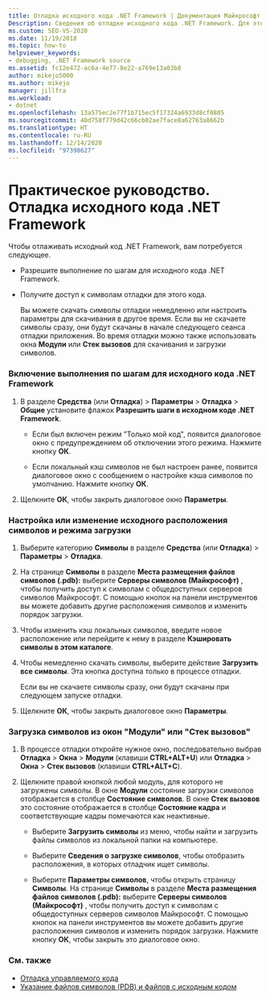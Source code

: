 ```yaml
---
title: Отладка исходного кода .NET Framework | Документация Майкрософт
Description: Сведения об отладке исходного кода .NET Framework. Для этого вам потребуется выполнить настройку и скачать отладочные символы.
ms.custom: SEO-VS-2020
ms.date: 11/19/2018
ms.topic: how-to
helpviewer_keywords:
- debugging, .NET Framework source
ms.assetid: fc12e472-ac6a-4e77-8e22-a769e13a03b8
author: mikejo5000
ms.author: mikejo
manager: jillfra
ms.workload:
- dotnet
ms.openlocfilehash: 13a575ec2e77f1b715ec5f17324a6933d8cf0805
ms.sourcegitcommit: 40d758f779d42c66cb02ae7face8a62763a8662b
ms.translationtype: HT
ms.contentlocale: ru-RU
ms.lasthandoff: 12/14/2020
ms.locfileid: "97398627"
---
```

# <a name="how-to-debug-net-framework-source"></a>Практическое руководство. Отладка исходного кода .NET Framework

Чтобы отлаживать исходный код .NET Framework, вам потребуется следующее.

- Разрешите выполнение по шагам для исходного кода .NET Framework.

- Получите доступ к символам отладки для этого кода.

  Вы можете скачать символы отладки немедленно или настроить параметры для скачивания в другое время. Если вы не скачаете символы сразу, они будут скачаны в начале следующего сеанса отладки приложения. Во время отладки можно также использовать окна **Модули** или **Стек вызовов** для скачивания и загрузки символов.

### <a name="to-enable-stepping-into-net-framework-source"></a>Включение выполнения по шагам для исходного кода .NET Framework

1. В разделе **Средства** (или **Отладка**) > **Параметры** > **Отладка** > **Общие** установите флажок **Разрешить шаги в исходном коде .NET Framework**.

   - Если был включен режим "Только мой код", появится диалоговое окно с предупреждением об отключении этого режима. Нажмите кнопку **ОК**.

   - Если локальный кэш символов не был настроен ранее, появится диалоговое окно с сообщением о настройке кэша символов по умолчанию. Нажмите кнопку **ОК**.

1. Щелкните **ОК**, чтобы закрыть диалоговое окно **Параметры**.

### <a name="to-set-or-change-symbol-source-locations-and-loading-behavior"></a>Настройка или изменение исходного расположения символов и режима загрузки

1. Выберите категорию **Символы** в разделе **Средства** (или **Отладка**) > **Параметры** > **Отладка**.

1. На странице **Символы** в разделе **Места размещения файлов символов (.pdb):** выберите **Серверы символов (Майкрософт)** , чтобы получить доступ к символам с общедоступных серверов символов Майкрософт. С помощью кнопок на панели инструментов вы можете добавить другие расположения символов и изменить порядок загрузки.

1. Чтобы изменить кэш локальных символов, введите новое расположение или перейдите к нему в разделе **Кэшировать символы в этом каталоге**.

1. Чтобы немедленно скачать символы, выберите действие **Загрузить все символы**. Эта кнопка доступна только в процессе отладки.

   Если вы не скачаете символы сразу, они будут скачаны при следующем запуске отладки.

1. Щелкните **ОК**, чтобы закрыть диалоговое окно **Параметры**.

### <a name="to-load-symbols-from-the-modules-or-call-stack-windows"></a>Загрузка символов из окон "Модули" или "Стек вызовов"

1. В процессе отладки откройте нужное окно, последовательно выбрав **Отладка** > **Окна** > **Модули** (клавиши **CTRL+ALT+U**) или **Отладка** > **Окна** > **Стек вызовов** (клавиши **CTRL+ALT+C**).

1. Щелкните правой кнопкой любой модуль, для которого не загружены символы. В окне **Модули** состояние загрузки символов отображается в столбце **Состояние символов**. В окне **Стек вызовов** это состояние отображается в столбце **Состояние кадра** и соответствующие кадры помечаются как неактивные.

   - Выберите **Загрузить символы** из меню, чтобы найти и загрузить файлы символов из локальной папки на компьютере.

   - Выберите **Сведения о загрузке символов**, чтобы отобразить расположения, в которых отладчик ищет символы.

   - Выберите **Параметры символов**, чтобы открыть страницу **Символы**. На странице **Символы** в разделе **Места размещения файлов символов (.pdb):** выберите **Серверы символов (Майкрософт)** , чтобы получить доступ к символам с общедоступных серверов символов Майкрософт. С помощью кнопок на панели инструментов вы можете добавить другие расположения символов и изменить порядок загрузки. Нажмите кнопку **ОК**, чтобы закрыть это диалоговое окно.

### <a name="see-also"></a>См. также
- [Отладка управляемого кода](../debugger/debugging-managed-code.md)
- [Указание файлов символов (PDB) и файлов с исходным кодом](../debugger/specify-symbol-dot-pdb-and-source-files-in-the-visual-studio-debugger.md)